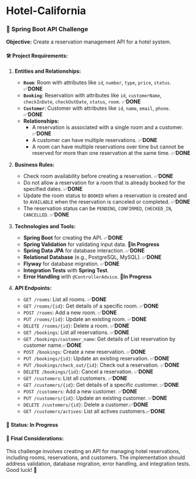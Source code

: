 # Hotel-California
### 🚀 Spring Boot API Challenge

**Objective:**
Create a reservation management API for a hotel system.

#### 🛠️ Project Requirements:

1. **Entities and Relationships:**
   - **`Room`**: Room with attributes like `id`, `number`, `type`, `price`, `status`. ✅**DONE**
   - **`Booking`**: Reservation with attributes like `id`, `customerName`, `checkInDate`, `checkOutDate`, `status`, `room`. ✅**DONE**
   - **`Customer`**: Customer with attributes like `id`, `name`, `email`, `phone`. ✅**DONE**
   - **Relationships:**
     - A reservation is associated with a single room and a customer. ✅**DONE**
     - A customer can have multiple reservations. ✅**DONE**
     - A room can have multiple reservations over time but cannot be reserved for more than one reservation at the same time. ✅**DONE**

2. **Business Rules:**
   - Check room availability before creating a reservation. ✅**DONE**
   - Do not allow a reservation for a room that is already booked for the specified dates. ✅**DONE**
   - Update the room status to `BOOKED` when a reservation is created and to `AVAILABLE` when the reservation is canceled or completed. ✅**DONE**
   - The reservation status can be `PENDING`, `CONFIRMED`, `CHECKED_IN`, `CANCELLED`. ✅**DONE**

3. **Technologies and Tools:**
   - **Spring Boot** for creating the API. ✅**DONE**
   - **Spring Validation** for validating input data. 🔄**In Progress**
   - **Spring Data JPA** for database interaction. ✅**DONE**
   - **Relational Database** (e.g., PostgreSQL, MySQL). ✅**DONE**
   - **Flyway** for database migration. ✅**DONE**
   - **Integration Tests** with **Spring Test**.
   - **Error Handling** with `@ControllerAdvice`. 🔄**In Progress**

4. **API Endpoints:**
   - `GET /rooms`: List all rooms. ✅**DONE**
   - `GET /rooms/{id}`: Get details of a specific room. ✅**DONE**
   - `POST /rooms`: Add a new room. ✅**DONE**
   - `PUT /rooms/{id}`: Update an existing room. ✅**DONE**
   - `DELETE /rooms/{id}`: Delete a room. ✅**DONE**
   - `GET /bookings`: List all reservations. ✅**DONE**
   - `GET /bookings/customer_name`: Get details of List reservation by customer name.✅**DONE**
   - `POST /bookings`: Create a new reservation. ✅**DONE**
   - `PUT /bookings/{id}`: Update an existing reservation. ✅**DONE**
   - `PUT /bookings/check_out/{id}`: Check out a reservation. ✅**DONE**
   - `DELETE /bookings/{id}`: Cancel a reservation. ✅**DONE**
   - `GET /customers`: List all customers. ✅**DONE**
   - `GET /customers/{id}`: Get details of a specific customer. ✅**DONE**
   - `POST /customers`: Add a new customer. ✅**DONE**
   - `PUT /customers/{id}`: Update an existing customer. ✅**DONE**
   - `DELETE /customers/{id}`: Delete a customer.✅**DONE**
   - `GET /customers/actives`: List all actives customers.✅**DONE**

#### 🔄 Status: In Progress

#### 🎯 Final Considerations:
This challenge involves creating an API for managing hotel reservations, including rooms, reservations, and customers. The implementation should address validation, database migration, error handling, and integration tests. Good luck! 🚀
